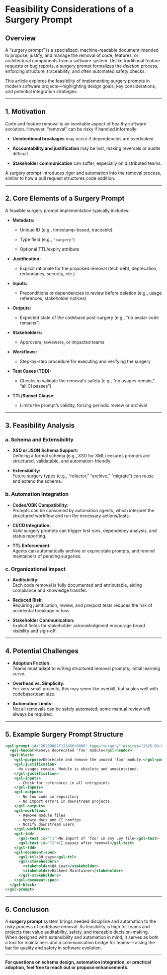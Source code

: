 
# Feasibility Considerations of a Surgery Prompt

## Overview

A “surgery prompt” is a specialized, machine-readable document intended to propose, justify, and manage the removal of code, features, or architectural components from a software system. Unlike traditional feature requests or bug reports, a surgery prompt formalizes the _deletion_ process, enforcing structure, traceability, and often automated safety checks.

This article explores the feasibility of implementing surgery prompts in modern software projects—highlighting design goals, key considerations, and potential integration strategies.

* * *

## 1. Motivation

Code and feature removal is an inevitable aspect of healthy software evolution. However, “removal” can be risky if handled informally:

* **Unintentional breakages** may occur if dependencies are overlooked.
    
* **Accountability and justification** may be lost, making reversals or audits difficult.
    
* **Stakeholder communication** can suffer, especially on distributed teams.
    

A surgery prompt introduces rigor and automation into the removal process, similar to how a pull request structures code addition.

* * *

## 2. Core Elements of a Surgery Prompt

A feasible surgery prompt implementation typically includes:

* **Metadata:**
    
    * Unique ID (e.g., timestamp-based, traceable)
        
    * Type field (e.g., `"surgery"`)
        
    * Optional TTL/expiry attribute
        
* **Justification:**
    
    * Explicit rationale for the proposed removal (tech debt, deprecation, redundancy, security, etc.)
        
* **Inputs:**
    
    * Preconditions or dependencies to review before deletion (e.g., usage references, stakeholder notices)
        
* **Outputs:**
    
    * Expected state of the codebase post-surgery (e.g., “no avatar code remains”)
        
* **Stakeholders:**
    
    * Approvers, reviewers, or impacted teams
        
* **Workflows:**
    
    * Step-by-step procedure for executing and verifying the surgery
        
* **Test Cases (TDD):**
    
    * Checks to validate the removal’s safety (e.g., “no usages remain,” “all CI passes”)
        
* **TTL/Sunset Clause:**
    
    * Limits the prompt’s validity, forcing periodic review or archival
        

* * *

## 3. Feasibility Analysis

### a. **Schema and Extensibility**

* **XSD or JSON Schema Support:**  
    Defining a formal schema (e.g., XSD for XML) ensures prompts are structured, validatable, and automation-friendly.
    
* **Extensibility:**  
    Future surgery types (e.g., “refactor,” “archive,” “migrate”) can reuse and extend the schema.
    

### b. **Automation Integration**

* **Codex/OBK Compatibility:**  
    Prompts can be consumed by automation agents, which interpret the structured workflow and run the necessary actions/tests.
    
* **CI/CD Integration:**  
    Valid surgery prompts can trigger test runs, dependency analysis, and status reporting.
    
* **TTL Enforcement:**  
    Agents can automatically archive or expire stale prompts, and remind maintainers of pending surgeries.
    

### c. **Organizational Impact**

* **Auditability:**  
    Each code removal is fully documented and attributable, aiding compliance and knowledge transfer.
    
* **Reduced Risk:**  
    Requiring justification, review, and pre/post tests reduces the risk of accidental breakage or loss.
    
* **Stakeholder Communication:**  
    Explicit fields for stakeholder acknowledgment encourage broad visibility and sign-off.
    

* * *

## 4. Potential Challenges

* **Adoption Friction:**  
    Teams must adapt to writing structured removal prompts; initial learning curve.
    
* **Overhead vs. Simplicity:**  
    For very small projects, this may seem like overkill, but scales well with codebase/team size.
    
* **Automation Limits:**  
    Not all removals can be safely automated; some manual review will always be required.
    

* * *

## 5. Example Surgery Prompt Structure

```xml
<gsl-prompt id="20250802T123456+0000" type="surgery" expires="2025-09-01">
  <gsl-header>Remove deprecated 'foo' module</gsl-header>
  <gsl-block>
    <gsl-purpose>Deprecate and remove the unused 'foo' module.</gsl-purpose>
    <gsl-justification>
      No usages remain. Module is obsolete and unmaintained.
    </gsl-justification>
    <gsl-inputs>
      - Check for references in all entrypoints
    </gsl-inputs>
    <gsl-outputs>
      - No foo code in repository
      - No import errors in downstream projects
    </gsl-outputs>
    <gsl-workflows>
      - Remove module files
      - Update docs and CI configs
      - Notify downstream users
    </gsl-workflows>
    <gsl-tdd>
      <gsl-test id="T1">No import of 'foo' in any .py file</gsl-test>
      <gsl-test id="T2">CI passes after removal</gsl-test>
    </gsl-tdd>
    <gsl-document-spec>
      <gsl-ttl>30 days</gsl-ttl>
      <gsl-stakeholders>
        <stakeholder>QA Lead</stakeholder>
        <stakeholder>Backend Maintainer</stakeholder>
      </gsl-stakeholders>
    </gsl-document-spec>
  </gsl-block>
</gsl-prompt>
```

* * *

## 6. Conclusion

A **surgery prompt** system brings needed discipline and automation to the risky process of codebase removal. Its feasibility is high for teams and projects that value auditability, safety, and traceable decision-making. When designed with extensibility and automation in mind, it serves as both a tool for maintainers and a communication bridge for teams—raising the bar for quality and safety in software evolution.

* * *

**For questions on schema design, automation integration, or practical adoption, feel free to reach out or propose enhancements.**
